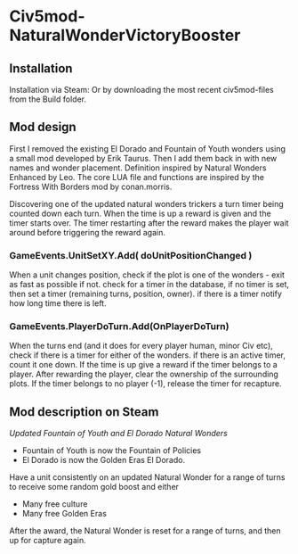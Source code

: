 # Civ5mod-NaturalWonderVictoryBooster

## Installation
Installation via Steam:
Or by downloading the most recent civ5mod-files from the Build folder.

## Mod design
First I removed the existing El Dorado and Fountain of Youth wonders using a small mod developed by Erik Taurus.
Then I add them back in with new names and wonder placement. Definition inspired by Natural Wonders Enhanced by Leo.
The core LUA file and functions are inspired by the Fortress With Borders mod by conan.morris.

Discovering one of the updated natural wonders trickers a turn timer being counted down each turn. When the time is up a reward is given and the timer starts over. 
The timer restarting after the reward makes the player wait around before triggering the reward again.

### GameEvents.UnitSetXY.Add( doUnitPositionChanged )
When a unit changes position, check if the plot is one of the wonders - exit as fast as possible if not.
check for a timer in the database, if no timer is set, then set a timer (remaining turns, position, owner).
if there is a timer notify how long time there is left.

### GameEvents.PlayerDoTurn.Add(OnPlayerDoTurn)
When the turns end (and it does for every player human, minor Civ etc), check if there is a timer for either of the wonders.
if there is an active timer, count it one down. If the time is up give a reward if the timer belongs to a player.
After rewarding the player, clear the ownership of the surrounding plots. 
If the timer belongs to no player (-1), release the timer for recapture.

## Mod description on Steam
*Updated Fountain of Youth and El Dorado Natural Wonders*
- Fountain of Youth is now the Fountain of Policies
- El Dorado is now the Golden Eras El Dorado.

Have a unit consistently on an updated Natural Wonder for a range of turns to receive some random gold boost and either
- Many free culture 
- Many free Golden Eras 

After the award, the Natural Wonder is reset for a range of turns, and then up for capture again.
